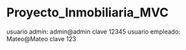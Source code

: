 # Proyecto_Inmobiliaria_MVC
usuario admin: admin@admin clave 12345
usuario empleado: Mateo@Mateo clave 123